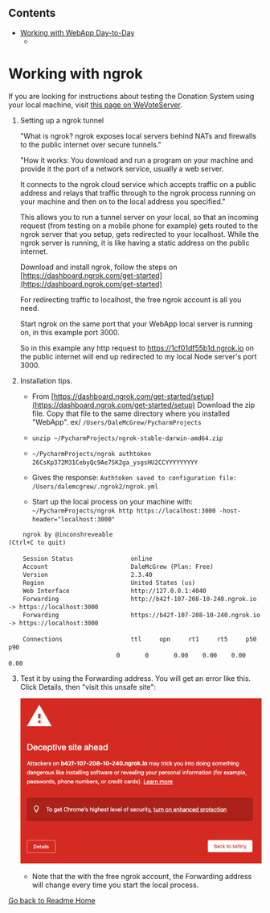 <!-- START doctoc generated TOC please keep comment here to allow auto update -->
<!-- DON'T EDIT THIS SECTION, INSTEAD RE-RUN doctoc TO UPDATE -->
## Contents

- [Working with WebApp Day-to-Day](#working-with-webapp-day-to-day)
  - [](#)

<!-- END doctoc generated TOC please keep comment here to allow auto update -->

# Working with ngrok

If you are looking for instructions about testing the Donation System using your local machine, visit [this page on WeVoteServer](https://github.com/wevote/WeVoteServer/blob/develop/docs/README_DONATION_SETUP.md).

1. Setting up a ngrok tunnel

    "What is ngrok? ngrok exposes local servers behind NATs and firewalls to the public internet over secure tunnels."

    "How it works: You download and run a program on your machine and provide it the port of a network service, usually a 
web server.

    It connects to the ngrok cloud service which accepts traffic on a public address and relays that traffic through to the 
ngrok process running on your machine and then on to the local address you specified."

    This allows you to run a tunnel server on your local, so that an incoming request (from testing on a mobile phone for example) gets routed to the ngrok server that you setup, gets redirected to your localhost.  While the ngrok server is running, it is like having a static address on the 
public internet.

    Download and install ngrok, follow the steps on [https://dashboard.ngrok.com/get-started](https://dashboard.ngrok.com/get-started)

    For redirecting traffic to localhost, the free ngrok account is all you need.

    Start ngrok on the same port that your WebApp local server is running on, in this example port 3000.

    So in this example any http request to https://1cf01df55b1d.ngrok.io on the public internet will end up redirected to my local
Node server's port 3000.

2. Installation tips.

   * From  [https://dashboard.ngrok.com/get-started/setup](https://dashboard.ngrok.com/get-started/setup) Download the zip file.
   Copy that file to the same directory where you installed "WebApp". ex/ `/Users/DaleMcGrew/PycharmProjects`

   * ```unzip ~/PycharmProjects/ngrok-stable-darwin-amd64.zip```
    
   * ```~/PycharmProjects/ngrok authtoken 26CsKp372M31CebyQc9Ae7SK2ga_ysgsHU2CCYYYYYYYYY```

   * Gives the response: ```Authtoken saved to configuration file: /Users/dalemcgrew/.ngrok2/ngrok.yml```
    
   * Start up the local process on your machine with: ```~/PycharmProjects/ngrok http https://localhost:3000 -host-header="localhost:3000"```


```
    ngrok by @inconshreveable                                                                                                                                                                                       (Ctrl+C to quit)
                                                                                                                                                                                                                                    
    Session Status                online                                                                                                                                                                                            
    Account                       DaleMcGrew (Plan: Free)                                                                                                                                                                           
    Version                       2.3.40                                                                                                                                                                                            
    Region                        United States (us)                                                                                                                                                                                
    Web Interface                 http://127.0.0.1:4040                                                                                                                                                                             
    Forwarding                    http://b42f-107-208-10-240.ngrok.io -> https://localhost:3000                                                                                                                                      
    Forwarding                    https://b42f-107-208-10-240.ngrok.io -> https://localhost:3000                                                                                                                                     
                                                                                                                                                                                                                                    
    Connections                   ttl     opn     rt1     rt5     p50     p90                                                                                                                                                       
                              0       0       0.00    0.00    0.00    0.00  
```

3. Test it by using the Forwarding address. You will get an error like this. Click Details, then "visit this unsafe site":

    ![ScreenShot](../images/NgrokWarningScreen.png)

    * Note that the with the free ngrok account, the Forwarding address will change every time you start the local process.

[Go back to Readme Home](../../README.md)
